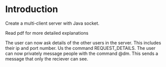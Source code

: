 # Introduction 
Create a multi-client server with Java socket.


Read pdf for more detailed explanations

The user can now ask details of the other users in the server. This includes their ip and port number. Us the command REQUEST_DETAILS. 
The user can now privately message people with the command @dm. This sends a message that only the reciever can see.
